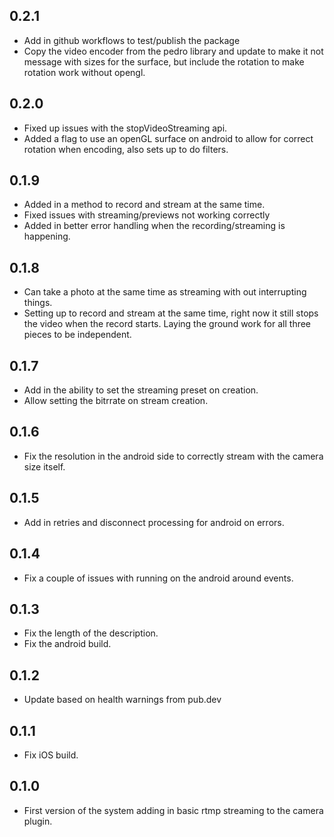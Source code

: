 ## 0.2.1

* Add in github workflows to test/publish the package
* Copy the video encoder from the pedro library and update
  to make it not message with sizes for the surface, but
  include the rotation to make rotation work without opengl.

## 0.2.0

* Fixed up issues with the stopVideoStreaming api.
* Added a flag to use an openGL surface on android to allow for
  correct rotation when encoding, also sets up to do filters.

## 0.1.9

* Added in a method to record and stream at the same time.
* Fixed issues with streaming/previews not working correctly
* Added in better error handling when the recording/streaming is happening.

## 0.1.8

* Can take a photo at the same time as streaming with out interrupting things.
* Setting up to record and stream at the same time, right now it still stops
  the video when the record starts.  Laying the ground work for all three
  pieces to be independent.

## 0.1.7

* Add in the ability to set the streaming preset on creation.
* Allow setting the bitrrate on stream creation.

## 0.1.6

* Fix the resolution in the android side to correctly stream with the camera
  size itself.

## 0.1.5

* Add in retries and disconnect processing for android on errors.

## 0.1.4

* Fix a couple of issues with running on the android around events.

## 0.1.3

* Fix the length of the description.
* Fix the android build.

## 0.1.2

* Update based on health warnings from pub.dev

## 0.1.1

* Fix iOS build.

## 0.1.0

* First version of the system adding in basic rtmp streaming
to the camera plugin.

